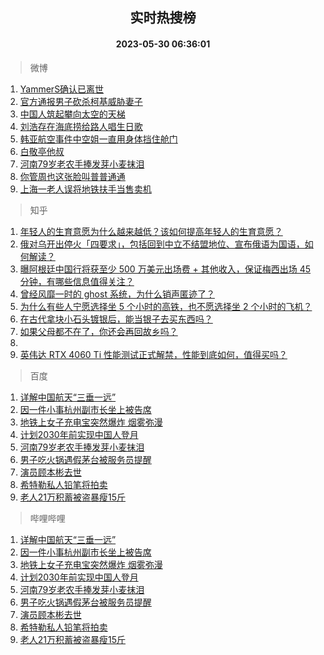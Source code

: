 <div align="center"><h2>实时热搜榜</h2><h4>2023-05-30 06:36:01</h4></div>

> 微博  

1. [YammerS确认已离世](https://s.weibo.com/weibo?q=%23YammerS%E7%A1%AE%E8%AE%A4%E5%B7%B2%E7%A6%BB%E4%B8%96%23&t=31&band_rank=1&Refer=top)<br />
2. [官方通报男子砍杀柯基威胁妻子](https://s.weibo.com/weibo?q=%23%E5%AE%98%E6%96%B9%E9%80%9A%E6%8A%A5%E7%94%B7%E5%AD%90%E7%A0%8D%E6%9D%80%E6%9F%AF%E5%9F%BA%E5%A8%81%E8%83%81%E5%A6%BB%E5%AD%90%23&t=31&band_rank=2&Refer=top)<br />
3. [中国人筑起攀向太空的天梯](https://s.weibo.com/weibo?q=%23%E4%B8%AD%E5%9B%BD%E4%BA%BA%E7%AD%91%E8%B5%B7%E6%94%80%E5%90%91%E5%A4%AA%E7%A9%BA%E7%9A%84%E5%A4%A9%E6%A2%AF%23&t=31&band_rank=3&Refer=top)<br />
4. [刘浩存在海底捞给路人唱生日歌](https://s.weibo.com/weibo?q=%23%E5%88%98%E6%B5%A9%E5%AD%98%E5%9C%A8%E6%B5%B7%E5%BA%95%E6%8D%9E%E7%BB%99%E8%B7%AF%E4%BA%BA%E5%94%B1%E7%94%9F%E6%97%A5%E6%AD%8C%23&t=31&band_rank=4&Refer=top)<br />
5. [韩亚航空事件中空姐一直用身体挡住舱门](https://s.weibo.com/weibo?q=%23%E9%9F%A9%E4%BA%9A%E8%88%AA%E7%A9%BA%E4%BA%8B%E4%BB%B6%E4%B8%AD%E7%A9%BA%E5%A7%90%E4%B8%80%E7%9B%B4%E7%94%A8%E8%BA%AB%E4%BD%93%E6%8C%A1%E4%BD%8F%E8%88%B1%E9%97%A8%23&t=31&band_rank=5&Refer=top)<br />
6. [白敬亭他叔](https://s.weibo.com/weibo?q=%E7%99%BD%E6%95%AC%E4%BA%AD%E4%BB%96%E5%8F%94&t=31&band_rank=6&Refer=top)<br />
7. [河南79岁老农手捧发芽小麦抹泪](https://s.weibo.com/weibo?q=%23%E6%B2%B3%E5%8D%9779%E5%B2%81%E8%80%81%E5%86%9C%E6%89%8B%E6%8D%A7%E5%8F%91%E8%8A%BD%E5%B0%8F%E9%BA%A6%E6%8A%B9%E6%B3%AA%23&t=31&band_rank=7&Refer=top)<br />
8. [你管周也这张脸叫普普通通](https://s.weibo.com/weibo?q=%23%E4%BD%A0%E7%AE%A1%E5%91%A8%E4%B9%9F%E8%BF%99%E5%BC%A0%E8%84%B8%E5%8F%AB%E6%99%AE%E6%99%AE%E9%80%9A%E9%80%9A%23&t=31&band_rank=8&Refer=top)<br />
9. [上海一老人误将地铁扶手当售卖机](https://s.weibo.com/weibo?q=%23%E4%B8%8A%E6%B5%B7%E4%B8%80%E8%80%81%E4%BA%BA%E8%AF%AF%E5%B0%86%E5%9C%B0%E9%93%81%E6%89%B6%E6%89%8B%E5%BD%93%E5%94%AE%E5%8D%96%E6%9C%BA%23&t=31&band_rank=9&Refer=top)<br />

> 知乎  

1. [年轻人的生育意愿为什么越来越低？该如何提高年轻人的生育意愿？](https://www.zhihu.com/question/603504362)<br />
2. [俄对乌开出停火「四要求」，包括回到中立不结盟地位、宣布俄语为国语，如何解读？](https://www.zhihu.com/question/603591105)<br />
3. [曝阿根廷中国行将获至少 500 万美元出场费 + 其他收入，保证梅西出场 45 分钟，有哪些信息值得关注？](https://www.zhihu.com/question/603618670)<br />
4. [曾经风靡一时的 ghost 系统，为什么销声匿迹了？](https://www.zhihu.com/question/600905979)<br />
5. [为什么有些人宁愿选择坐 5 个小时的高铁，也不愿选择坐 2 个小时的飞机？](https://www.zhihu.com/question/266525950)<br />
6. [在古代拿块小石头镀银后，能当银子去买东西吗？](https://www.zhihu.com/question/589065183)<br />
7. [如果父母都不在了，你还会再回故乡吗？](https://www.zhihu.com/question/575489954)<br />
8. []()<br />
9. [英伟达 RTX 4060 Ti 性能测试正式解禁，性能到底如何，值得买吗？](https://www.zhihu.com/question/602839726)<br />

> 百度  

1. [详解中国航天“三垂一远”](https://www.baidu.com/s?wd=%E8%AF%A6%E8%A7%A3%E4%B8%AD%E5%9B%BD%E8%88%AA%E5%A4%A9%E2%80%9C%E4%B8%89%E5%9E%82%E4%B8%80%E8%BF%9C%E2%80%9D&sa=fyb_news&rsv_dl=fyb_news)<br />
2. [因一件小事杭州副市长坐上被告席](https://www.baidu.com/s?wd=%E5%9B%A0%E4%B8%80%E4%BB%B6%E5%B0%8F%E4%BA%8B%E6%9D%AD%E5%B7%9E%E5%89%AF%E5%B8%82%E9%95%BF%E5%9D%90%E4%B8%8A%E8%A2%AB%E5%91%8A%E5%B8%AD&sa=fyb_news&rsv_dl=fyb_news)<br />
3. [地铁上女子充电宝突然爆炸 烟雾弥漫](https://www.baidu.com/s?wd=%E5%9C%B0%E9%93%81%E4%B8%8A%E5%A5%B3%E5%AD%90%E5%85%85%E7%94%B5%E5%AE%9D%E7%AA%81%E7%84%B6%E7%88%86%E7%82%B8+%E7%83%9F%E9%9B%BE%E5%BC%A5%E6%BC%AB&sa=fyb_news&rsv_dl=fyb_news)<br />
4. [计划2030年前实现中国人登月](https://www.baidu.com/s?wd=%E8%AE%A1%E5%88%922030%E5%B9%B4%E5%89%8D%E5%AE%9E%E7%8E%B0%E4%B8%AD%E5%9B%BD%E4%BA%BA%E7%99%BB%E6%9C%88&sa=fyb_news&rsv_dl=fyb_news)<br />
5. [河南79岁老农手捧发芽小麦抹泪](https://www.baidu.com/s?wd=%E6%B2%B3%E5%8D%9779%E5%B2%81%E8%80%81%E5%86%9C%E6%89%8B%E6%8D%A7%E5%8F%91%E8%8A%BD%E5%B0%8F%E9%BA%A6%E6%8A%B9%E6%B3%AA&sa=fyb_news&rsv_dl=fyb_news)<br />
6. [男子吃火锅遇假茅台被服务员提醒](https://www.baidu.com/s?wd=%E7%94%B7%E5%AD%90%E5%90%83%E7%81%AB%E9%94%85%E9%81%87%E5%81%87%E8%8C%85%E5%8F%B0%E8%A2%AB%E6%9C%8D%E5%8A%A1%E5%91%98%E6%8F%90%E9%86%92&sa=fyb_news&rsv_dl=fyb_news)<br />
7. [演员顾本彬去世](https://www.baidu.com/s?wd=%E6%BC%94%E5%91%98%E9%A1%BE%E6%9C%AC%E5%BD%AC%E5%8E%BB%E4%B8%96&sa=fyb_news&rsv_dl=fyb_news)<br />
8. [希特勒私人铅笔将拍卖](https://www.baidu.com/s?wd=%E5%B8%8C%E7%89%B9%E5%8B%92%E7%A7%81%E4%BA%BA%E9%93%85%E7%AC%94%E5%B0%86%E6%8B%8D%E5%8D%96&sa=fyb_news&rsv_dl=fyb_news)<br />
9. [老人21万积蓄被盗暴瘦15斤](https://www.baidu.com/s?wd=%E8%80%81%E4%BA%BA21%E4%B8%87%E7%A7%AF%E8%93%84%E8%A2%AB%E7%9B%97%E6%9A%B4%E7%98%A615%E6%96%A4&sa=fyb_news&rsv_dl=fyb_news)<br />

> 哔哩哔哩  

1. [详解中国航天“三垂一远”](https://www.baidu.com/s?wd=%E8%AF%A6%E8%A7%A3%E4%B8%AD%E5%9B%BD%E8%88%AA%E5%A4%A9%E2%80%9C%E4%B8%89%E5%9E%82%E4%B8%80%E8%BF%9C%E2%80%9D&sa=fyb_news&rsv_dl=fyb_news)<br />
2. [因一件小事杭州副市长坐上被告席](https://www.baidu.com/s?wd=%E5%9B%A0%E4%B8%80%E4%BB%B6%E5%B0%8F%E4%BA%8B%E6%9D%AD%E5%B7%9E%E5%89%AF%E5%B8%82%E9%95%BF%E5%9D%90%E4%B8%8A%E8%A2%AB%E5%91%8A%E5%B8%AD&sa=fyb_news&rsv_dl=fyb_news)<br />
3. [地铁上女子充电宝突然爆炸 烟雾弥漫](https://www.baidu.com/s?wd=%E5%9C%B0%E9%93%81%E4%B8%8A%E5%A5%B3%E5%AD%90%E5%85%85%E7%94%B5%E5%AE%9D%E7%AA%81%E7%84%B6%E7%88%86%E7%82%B8+%E7%83%9F%E9%9B%BE%E5%BC%A5%E6%BC%AB&sa=fyb_news&rsv_dl=fyb_news)<br />
4. [计划2030年前实现中国人登月](https://www.baidu.com/s?wd=%E8%AE%A1%E5%88%922030%E5%B9%B4%E5%89%8D%E5%AE%9E%E7%8E%B0%E4%B8%AD%E5%9B%BD%E4%BA%BA%E7%99%BB%E6%9C%88&sa=fyb_news&rsv_dl=fyb_news)<br />
5. [河南79岁老农手捧发芽小麦抹泪](https://www.baidu.com/s?wd=%E6%B2%B3%E5%8D%9779%E5%B2%81%E8%80%81%E5%86%9C%E6%89%8B%E6%8D%A7%E5%8F%91%E8%8A%BD%E5%B0%8F%E9%BA%A6%E6%8A%B9%E6%B3%AA&sa=fyb_news&rsv_dl=fyb_news)<br />
6. [男子吃火锅遇假茅台被服务员提醒](https://www.baidu.com/s?wd=%E7%94%B7%E5%AD%90%E5%90%83%E7%81%AB%E9%94%85%E9%81%87%E5%81%87%E8%8C%85%E5%8F%B0%E8%A2%AB%E6%9C%8D%E5%8A%A1%E5%91%98%E6%8F%90%E9%86%92&sa=fyb_news&rsv_dl=fyb_news)<br />
7. [演员顾本彬去世](https://www.baidu.com/s?wd=%E6%BC%94%E5%91%98%E9%A1%BE%E6%9C%AC%E5%BD%AC%E5%8E%BB%E4%B8%96&sa=fyb_news&rsv_dl=fyb_news)<br />
8. [希特勒私人铅笔将拍卖](https://www.baidu.com/s?wd=%E5%B8%8C%E7%89%B9%E5%8B%92%E7%A7%81%E4%BA%BA%E9%93%85%E7%AC%94%E5%B0%86%E6%8B%8D%E5%8D%96&sa=fyb_news&rsv_dl=fyb_news)<br />
9. [老人21万积蓄被盗暴瘦15斤](https://www.baidu.com/s?wd=%E8%80%81%E4%BA%BA21%E4%B8%87%E7%A7%AF%E8%93%84%E8%A2%AB%E7%9B%97%E6%9A%B4%E7%98%A615%E6%96%A4&sa=fyb_news&rsv_dl=fyb_news)<br />
